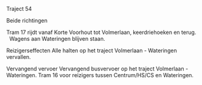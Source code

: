 Traject 54

Beide richtingen

Tram 17
rijdt vanaf Korte Voorhout tot Volmerlaan, keerdriehoeken en terug.  
Wagens aan Wateringen blijven staan.

Reizigerseffecten
Alle halten op het traject Volmerlaan - Wateringen vervallen.

Vervangend vervoer
Vervangend busvervoer op het traject Volmerlaan - Wateringen.
Tram 16 voor reizigers tussen Centrum/HS/CS en Wateringen.

